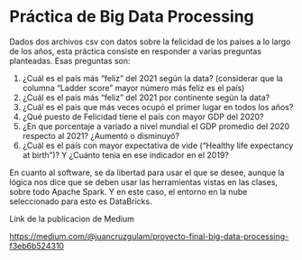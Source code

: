 # Práctica de Big Data Processing

Dados dos archivos csv con datos sobre la felicidad de los paises a lo largo de los años, esta práctica consiste en responder a varias preguntas planteadas. Esas preguntas son:

1) ¿Cuál es el país más “feliz” del 2021 según la data? (considerar que la columna “Ladder score” mayor número más feliz es el país)
2) ¿Cuál es el país más “feliz” del 2021 por continente según la data?
3) ¿Cuál es el país que más veces ocupó el primer lugar en todos los años?
4) ¿Qué puesto de Felicidad tiene el país con mayor GDP del 2020?
5) ¿En que porcentaje a variado a nivel mundial el GDP promedio del 2020 respecto al 2021? ¿Aumentó o disminuyó?
6) ¿Cuál es el país con mayor expectativa de vide (“Healthy life expectancy at birth”)? Y ¿Cuánto tenia en ese indicador en el 2019?

En cuanto al software, se da libertad para usar el que se desee, aunque la lógica nos dice que se deben usar las herramientas vistas en las clases, sobre todo Apache Spark. Y en este caso, el entorno en la nube seleccionado para esto es DataBricks.

Link de la publicacion de Medium

https://medium.com/@juancruzgulam/proyecto-final-big-data-processing-f3eb6b524310
